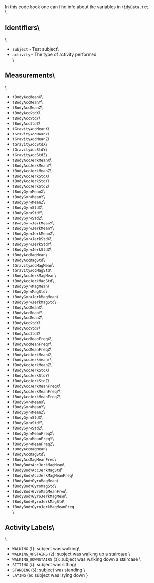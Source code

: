 
\
In this code book one can find info about the variables in `tidyData.txt`.\
\
## Identifiers\
\
* `subject` - Test subject\
* `activity` - The type of activity performed \
\
## Measurements\
\
* `tBodyAccMeanX`\
* `tBodyAccMeanY`\
* `tBodyAccMeanZ`\
* `tBodyAccStdX`\
* `tBodyAccStdY`\
* `tBodyAccStdZ`\
* `tGravityAccMeanX`\
* `tGravityAccMeanY`\
* `tGravityAccMeanZ`\
* `tGravityAccStdX`\
* `tGravityAccStdY`\
* `tGravityAccStdZ`\
* `tBodyAccJerkMeanX`\
* `tBodyAccJerkMeanY`\
* `tBodyAccJerkMeanZ`\
* `tBodyAccJerkStdX`\
* `tBodyAccJerkStdY`\
* `tBodyAccJerkStdZ`\
* `tBodyGyroMeanX`\
* `tBodyGyroMeanY`\
* `tBodyGyroMeanZ`\
* `tBodyGyroStdX`\
* `tBodyGyroStdY`\
* `tBodyGyroStdZ`\
* `tBodyGyroJerkMeanX`\
* `tBodyGyroJerkMeanY`\
* `tBodyGyroJerkMeanZ`\
* `tBodyGyroJerkStdX`\
* `tBodyGyroJerkStdY`\
* `tBodyGyroJerkStdZ`\
* `tBodyAccMagMean`\
* `tBodyAccMagStd`\
* `tGravityAccMagMean`\
* `tGravityAccMagStd`\
* `tBodyAccJerkMagMean`\
* `tBodyAccJerkMagStd`\
* `tBodyGyroMagMean`\
* `tBodyGyroMagStd`\
* `tBodyGyroJerkMagMean`\
* `tBodyGyroJerkMagStd`\
* `fBodyAccMeanX`\
* `fBodyAccMeanY`\
* `fBodyAccMeanZ`\
* `fBodyAccStdX`\
* `fBodyAccStdY`\
* `fBodyAccStdZ`\
* `fBodyAccMeanFreqX`\
* `fBodyAccMeanFreqY`\
* `fBodyAccMeanFreqZ`\
* `fBodyAccJerkMeanX`\
* `fBodyAccJerkMeanY`\
* `fBodyAccJerkMeanZ`\
* `fBodyAccJerkStdX`\
* `fBodyAccJerkStdY`\
* `fBodyAccJerkStdZ`\
* `fBodyAccJerkMeanFreqX`\
* `fBodyAccJerkMeanFreqY`\
* `fBodyAccJerkMeanFreqZ`\
* `fBodyGyroMeanX`\
* `fBodyGyroMeanY`\
* `fBodyGyroMeanZ`\
* `fBodyGyroStdX`\
* `fBodyGyroStdY`\
* `fBodyGyroStdZ`\
* `fBodyGyroMeanFreqX`\
* `fBodyGyroMeanFreqY`\
* `fBodyGyroMeanFreqZ`\
* `fBodyAccMagMean`\
* `fBodyAccMagStd`\
* `fBodyAccMagMeanFreq`\
* `fBodyBodyAccJerkMagMean`\
* `fBodyBodyAccJerkMagStd`\
* `fBodyBodyAccJerkMagMeanFreq`\
* `fBodyBodyGyroMagMean`\
* `fBodyBodyGyroMagStd`\
* `fBodyBodyGyroMagMeanFreq`\
* `fBodyBodyGyroJerkMagMean`\
* `fBodyBodyGyroJerkMagStd`\
* `fBodyBodyGyroJerkMagMeanFreq`\
\
## Activity Labels\
\
* `WALKING` (`1`): subject was walking\
* `WALKING_UPSTAIRS` (`2`): subject was walking up a staircase \
* `WALKING_DOWNSTAIRS` (`3`): subject was walking down a staircase \
* `SITTING` (`4`): subject was sitting\
* `STANDING` (`5`): subject was standing \
* `LAYING` (`6`): subject was laying down }
